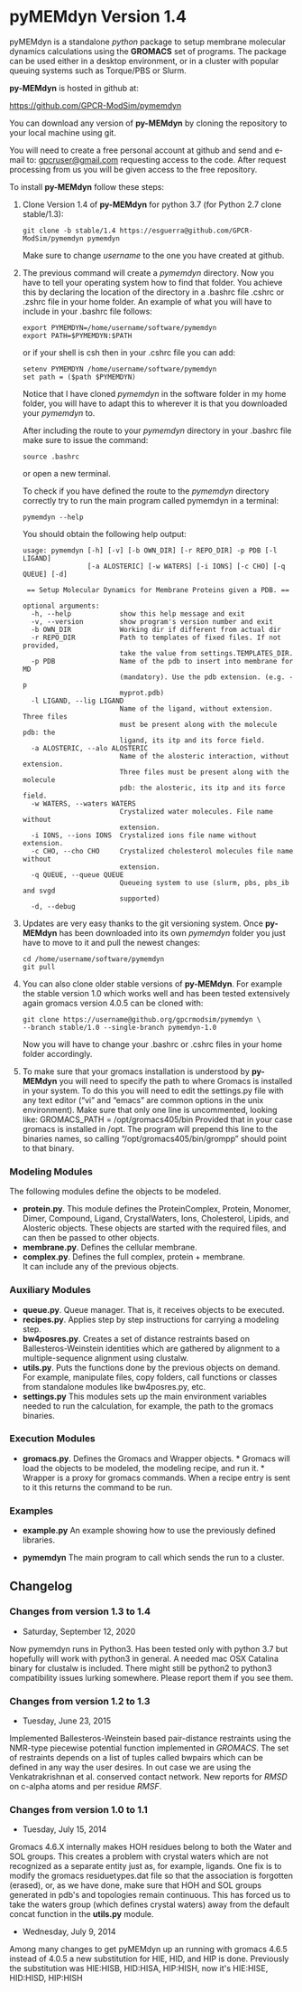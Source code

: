pyMEMdyn Version 1.4
================================================================================

pyMEMdyn is  a standalone *python*  package to setup  membrane molecular
dynamics  calculations  using the  **GROMACS**  set  of programs.  The
package can be  used either in a desktop environment,  or in a cluster
with popular queuing systems such as Torque/PBS or Slurm.  


**py-MEMdyn** is hosted in github at:  

<https://github.com/GPCR-ModSim/pymemdyn>

You can download any version of **py-MEMdyn** by cloning the repository
to your local machine using git.  

You will need to create a  free personal account at github and send
and  e-mail  to:  [gpcruser@gmail.com](gpcruser@gmail.com)  requesting
access to the code. After request processing from us you will be
given access to the free repository.  

To install **py-MEMdyn** follow these steps:  

1.  Clone Version 1.4 of **py-MEMdyn** for python 3.7 (for Python 2.7 clone stable/1.3):  

        git clone -b stable/1.4 https://esguerra@github.com/GPCR-ModSim/pymemdyn pymemdyn

    Make sure to change *username* to the one you have created at
    github.  

2.  The previous command will create a *pymemdyn* directory. Now you
    have to tell your operating system how to find that folder. You
    achieve this by declaring the location of the directory in a .bashrc
    file .cshrc or .zshrc file in your home folder. An example of what you will
    have to include in your .bashrc file follows:

        export PYMEMDYN=/home/username/software/pymemdyn
        export PATH=$PYMEMDYN:$PATH

    or if your shell is csh then in your .cshrc file you can add:

        setenv PYMEMDYN /home/username/software/pymemdyn
        set path = ($path $PYMEMDYN)

    Notice that I have cloned *pymemdyn* in the software folder in my
    home folder, you will have to adapt this to wherever it is that you
    downloaded your *pymemdyn* to.

    After including the route to your *pymemdyn* directory in your
    .bashrc file make sure to issue the command:

        source .bashrc

    or open a new terminal.

    To check if you have defined the route to the *pymemdyn* directory
    correctly try to run the main program called pymemdyn in a terminal:

        pymemdyn --help

    You should obtain the following help output:

        usage: pymemdyn [-h] [-v] [-b OWN_DIR] [-r REPO_DIR] -p PDB [-l LIGAND]
                        [-a ALOSTERIC] [-w WATERS] [-i IONS] [-c CHO] [-q QUEUE] [-d]

         == Setup Molecular Dynamics for Membrane Proteins given a PDB. ==

        optional arguments:
          -h, --help            show this help message and exit
          -v, --version         show program's version number and exit
          -b OWN_DIR            Working dir if different from actual dir
          -r REPO_DIR           Path to templates of fixed files. If not provided,
                                take the value from settings.TEMPLATES_DIR.
          -p PDB                Name of the pdb to insert into membrane for MD
                                (mandatory). Use the pdb extension. (e.g. -p
                                myprot.pdb)
          -l LIGAND, --lig LIGAND
                                Name of the ligand, without extension. Three files
                                must be present along with the molecule pdb: the
                                ligand, its itp and its force field.
          -a ALOSTERIC, --alo ALOSTERIC
                                Name of the alosteric interaction, without extension.
                                Three files must be present along with the molecule
                                pdb: the alosteric, its itp and its force field.
          -w WATERS, --waters WATERS
                                Crystalized water molecules. File name without
                                extension.
          -i IONS, --ions IONS  Crystalized ions file name without extension.
          -c CHO, --cho CHO     Crystalized cholesterol molecules file name without
                                extension.
          -q QUEUE, --queue QUEUE
                                Queueing system to use (slurm, pbs, pbs_ib and svgd
                                supported)
          -d, --debug


3.  Updates are very easy thanks to the git versioning system. Once
    **py-MEMdyn** has been downloaded into its own *pymemdyn* folder you
    just have to move to it and pull the newest changes:

        cd /home/username/software/pymemdyn
        git pull   

4.  You can also clone older stable versions of **py-MEMdyn**. For
    example the stable version 1.0 which works well and has been tested
    extensively again gromacs version 4.0.5 can be cloned with:

        git clone https://username@github.org/gpcrmodsim/pymemdyn \
        --branch stable/1.0 --single-branch pymemdyn-1.0

    Now you will have to change your .bashrc or .cshrc files in your
    home folder accordingly.  

5.  To make sure that your gromacs installation is understood by
    **py-MEMdyn** you will need to specify the path to where Gromacs is
    installed in your system. To do this you will need to edit the
    settings.py file with any text editor (“vi” and “emacs” are common
    options in the unix environment). Make sure that only one line is
    uncommented, looking like: GROMACS\_PATH = /opt/gromacs405/bin
    Provided that in your case gromacs is installed in /opt. The program
    will prepend this line to the binaries names, so calling
    “/opt/gromacs405/bin/grompp” should point to that binary.  


### Modeling Modules 

The following modules define the objects to be modeled.

- **protein.py**.  This module defines the ProteinComplex, Protein, Monomer,
Dimer, Compound, Ligand, CrystalWaters, Ions, Cholesterol, Lipids, 
and Alosteric objects. These  objects are  started with  the required files, 
and can then be passed  to other objects.   
- **membrane.py**. Defines the cellular membrane.  
- **complex.py**.  Defines the full complex, protein + membrane.   
  It can  include any  of the previous objects.


### Auxiliary Modules

- **queue.py**.   Queue  manager.  That  is,  it  receives  objects to  be
  executed.   
- **recipes.py**.   Applies  step by  step instructions  for  carrying a 
  modeling  step.
- **bw4posres.py**. Creates a set of distance restraints based on 
  Ballesteros-Weinstein identities which are gathered by alignment to a 
  multiple-sequence alignment using clustalw.
- **utils.py**.  Puts the  functions done by the previous objects on demand.
  For example, manipulate files, copy  folders, call functions or classes from 
  standalone modules like bw4posres.py, etc.
- **settings.py** This modules sets up the main environment variables needed
  to run the calculation, for example, the path to the gromacs binaries.


### Execution Modules

- **gromacs.py**. Defines the Gromacs and Wrapper objects.  * Gromacs will
  load the  objects to be modeled,  the modeling recipe, and  run it.  *
  Wrapper is a  proxy for gromacs commands. When a  recipe entry is sent
  to it this returns the command to be run.


### Examples

- **example.py**  An example  showing how  to use  the  previously defined
  libraries.

- **pymemdyn** The main program to call which sends the run to a cluster.


Changelog
--------------------------------------------------------------------------------

### Changes from version 1.3 to 1.4

- Saturday, September 12, 2020

Now pymemdyn runs in Python3. Has been tested only with python 3.7 but hopefully
will work with python3 in general. A needed mac OSX Catalina binary for clustalw
is included. There might still be python2 to python3 compatibility issues 
lurking somewhere. Please report them if you see them. 


### Changes from version 1.2 to 1.3

- Tuesday, June 23, 2015

Implemented Ballesteros-Weinstein based pair-distance restraints using the
NMR-type piecewise potential function implemented in *GROMACS*. The set of 
restraints depends on a list of tuples called bwpairs which can be defined in
any way the user desires. In out case we are using the Venkatrakrishnan et al.
conserved contact network. New reports for *RMSD* on c-alpha atoms and  per
residue *RMSF*.


### Changes from version 1.0 to 1.1

- Tuesday, July 15, 2014

Gromacs 4.6.X internally makes HOH residues belong to both the Water and SOL groups.
This creates a problem with crystal waters which are not recognized as a separate
entity just as, for example, ligands. One fix is to modify the gromacs 
residuetypes.dat file so that the association is forgotten (erased), or, as we 
have done, make sure that HOH and SOL groups generated in pdb's and topologies 
remain continuous. This has forced us to take the waters 
group (which defines crystal waters)  away from the default concat function in 
the **utils.py** module.

- Wednesday, July 9, 2014

Among many changes to get pyMEMdyn up an running with gromacs 4.6.5 instead of
4.0.5 a new substitution for HIE, HID, and HIP is done. Previously the 
substitution was HIE:HISB, HID:HISA, HIP:HISH, now it's HIE:HISE, HID:HISD,
HIP:HISH
